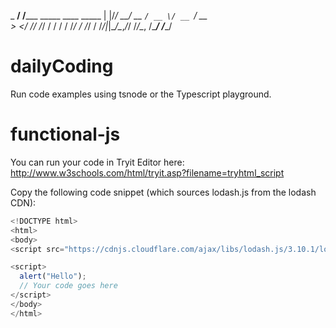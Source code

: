    _  __/ /_____ _____  ____ _____ 
  | |/_/ __/ __ `/ __ \/ __ `/ __ \
 _>  </ /_/ /_/ / / / / /_/ / /_/ /
/_/|_|\__/\__,_/_/ /_/\__, /\____/ 
                     /____/      
# dailyCoding

Run code examples using tsnode or the Typescript playground.

# functional-js

You can run your code in Tryit Editor here: http://www.w3schools.com/html/tryit.asp?filename=tryhtml_script

Copy the following code snippet (which sources lodash.js from the lodash CDN):

```javascript
<!DOCTYPE html>
<html>
<body>
<script src="https://cdnjs.cloudflare.com/ajax/libs/lodash.js/3.10.1/lodash.js"></script> 

<script>
  alert("Hello");
  // Your code goes here
</script>
</body>
</html>
```

